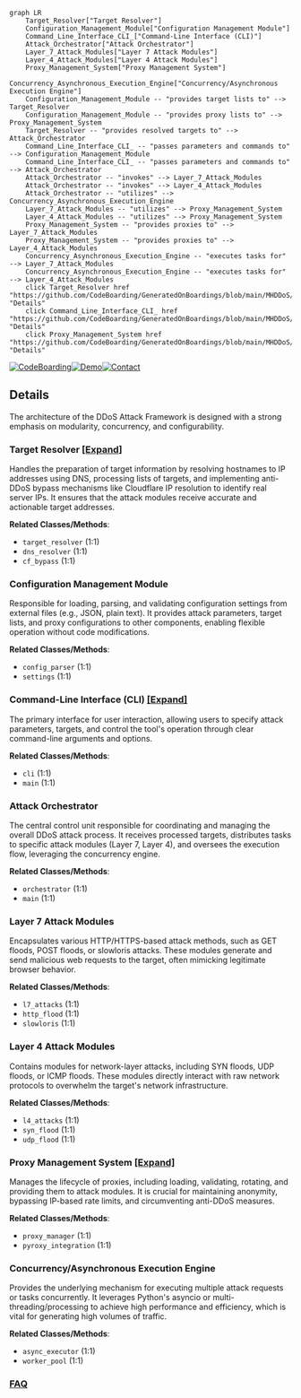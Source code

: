 ```mermaid
graph LR
    Target_Resolver["Target Resolver"]
    Configuration_Management_Module["Configuration Management Module"]
    Command_Line_Interface_CLI_["Command-Line Interface (CLI)"]
    Attack_Orchestrator["Attack Orchestrator"]
    Layer_7_Attack_Modules["Layer 7 Attack Modules"]
    Layer_4_Attack_Modules["Layer 4 Attack Modules"]
    Proxy_Management_System["Proxy Management System"]
    Concurrency_Asynchronous_Execution_Engine["Concurrency/Asynchronous Execution Engine"]
    Configuration_Management_Module -- "provides target lists to" --> Target_Resolver
    Configuration_Management_Module -- "provides proxy lists to" --> Proxy_Management_System
    Target_Resolver -- "provides resolved targets to" --> Attack_Orchestrator
    Command_Line_Interface_CLI_ -- "passes parameters and commands to" --> Configuration_Management_Module
    Command_Line_Interface_CLI_ -- "passes parameters and commands to" --> Attack_Orchestrator
    Attack_Orchestrator -- "invokes" --> Layer_7_Attack_Modules
    Attack_Orchestrator -- "invokes" --> Layer_4_Attack_Modules
    Attack_Orchestrator -- "utilizes" --> Concurrency_Asynchronous_Execution_Engine
    Layer_7_Attack_Modules -- "utilizes" --> Proxy_Management_System
    Layer_4_Attack_Modules -- "utilizes" --> Proxy_Management_System
    Proxy_Management_System -- "provides proxies to" --> Layer_7_Attack_Modules
    Proxy_Management_System -- "provides proxies to" --> Layer_4_Attack_Modules
    Concurrency_Asynchronous_Execution_Engine -- "executes tasks for" --> Layer_7_Attack_Modules
    Concurrency_Asynchronous_Execution_Engine -- "executes tasks for" --> Layer_4_Attack_Modules
    click Target_Resolver href "https://github.com/CodeBoarding/GeneratedOnBoardings/blob/main/MHDDoS/Target_Resolver.md" "Details"
    click Command_Line_Interface_CLI_ href "https://github.com/CodeBoarding/GeneratedOnBoardings/blob/main/MHDDoS/Command_Line_Interface_CLI_.md" "Details"
    click Proxy_Management_System href "https://github.com/CodeBoarding/GeneratedOnBoardings/blob/main/MHDDoS/Proxy_Management_System.md" "Details"
```

[![CodeBoarding](https://img.shields.io/badge/Generated%20by-CodeBoarding-9cf?style=flat-square)](https://github.com/CodeBoarding/CodeBoarding)[![Demo](https://img.shields.io/badge/Try%20our-Demo-blue?style=flat-square)](https://www.codeboarding.org/demo)[![Contact](https://img.shields.io/badge/Contact%20us%20-%20contact@codeboarding.org-lightgrey?style=flat-square)](mailto:contact@codeboarding.org)

## Details

The architecture of the DDoS Attack Framework is designed with a strong emphasis on modularity, concurrency, and configurability.

### Target Resolver [[Expand]](./Target_Resolver.md)
Handles the preparation of target information by resolving hostnames to IP addresses using DNS, processing lists of targets, and implementing anti-DDoS bypass mechanisms like Cloudflare IP resolution to identify real server IPs. It ensures that the attack modules receive accurate and actionable target addresses.


**Related Classes/Methods**:

- `target_resolver` (1:1)
- `dns_resolver` (1:1)
- `cf_bypass` (1:1)


### Configuration Management Module
Responsible for loading, parsing, and validating configuration settings from external files (e.g., JSON, plain text). It provides attack parameters, target lists, and proxy configurations to other components, enabling flexible operation without code modifications.


**Related Classes/Methods**:

- `config_parser` (1:1)
- `settings` (1:1)


### Command-Line Interface (CLI) [[Expand]](./Command_Line_Interface_CLI_.md)
The primary interface for user interaction, allowing users to specify attack parameters, targets, and control the tool's operation through clear command-line arguments and options.


**Related Classes/Methods**:

- `cli` (1:1)
- `main` (1:1)


### Attack Orchestrator
The central control unit responsible for coordinating and managing the overall DDoS attack process. It receives processed targets, distributes tasks to specific attack modules (Layer 7, Layer 4), and oversees the execution flow, leveraging the concurrency engine.


**Related Classes/Methods**:

- `orchestrator` (1:1)
- `main` (1:1)


### Layer 7 Attack Modules
Encapsulates various HTTP/HTTPS-based attack methods, such as GET floods, POST floods, or slowloris attacks. These modules generate and send malicious web requests to the target, often mimicking legitimate browser behavior.


**Related Classes/Methods**:

- `l7_attacks` (1:1)
- `http_flood` (1:1)
- `slowloris` (1:1)


### Layer 4 Attack Modules
Contains modules for network-layer attacks, including SYN floods, UDP floods, or ICMP floods. These modules directly interact with raw network protocols to overwhelm the target's network infrastructure.


**Related Classes/Methods**:

- `l4_attacks` (1:1)
- `syn_flood` (1:1)
- `udp_flood` (1:1)


### Proxy Management System [[Expand]](./Proxy_Management_System.md)
Manages the lifecycle of proxies, including loading, validating, rotating, and providing them to attack modules. It is crucial for maintaining anonymity, bypassing IP-based rate limits, and circumventing anti-DDoS measures.


**Related Classes/Methods**:

- `proxy_manager` (1:1)
- `pyroxy_integration` (1:1)


### Concurrency/Asynchronous Execution Engine
Provides the underlying mechanism for executing multiple attack requests or tasks concurrently. It leverages Python's asyncio or multi-threading/processing to achieve high performance and efficiency, which is vital for generating high volumes of traffic.


**Related Classes/Methods**:

- `async_executor` (1:1)
- `worker_pool` (1:1)




### [FAQ](https://github.com/CodeBoarding/GeneratedOnBoardings/tree/main?tab=readme-ov-file#faq)
